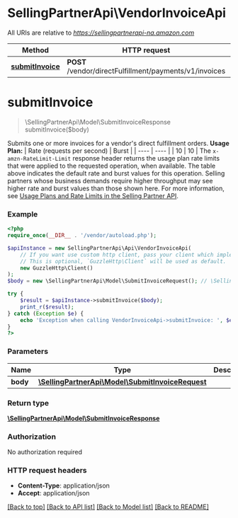 # SellingPartnerApi\VendorInvoiceApi

All URIs are relative to *https://sellingpartnerapi-na.amazon.com*

Method | HTTP request | Description
------------- | ------------- | -------------
[**submitInvoice**](VendorInvoiceApi.md#submitInvoice) | **POST** /vendor/directFulfillment/payments/v1/invoices | 


# **submitInvoice**
> \SellingPartnerApi\Model\SubmitInvoiceResponse submitInvoice($body)



Submits one or more invoices for a vendor's direct fulfillment orders.  **Usage Plan:**  | Rate (requests per second) | Burst | | ---- | ---- | | 10 | 10 |  The `x-amzn-RateLimit-Limit` response header returns the usage plan rate limits that were applied to the requested operation, when available. The table above indicates the default rate and burst values for this operation. Selling partners whose business demands require higher throughput may see higher rate and burst values than those shown here. For more information, see [Usage Plans and Rate Limits in the Selling Partner API](https://developer-docs.amazon.com/sp-api/docs/usage-plans-and-rate-limits-in-the-sp-api).

### Example
```php
<?php
require_once(__DIR__ . '/vendor/autoload.php');

$apiInstance = new SellingPartnerApi\Api\VendorInvoiceApi(
    // If you want use custom http client, pass your client which implements `GuzzleHttp\ClientInterface`.
    // This is optional, `GuzzleHttp\Client` will be used as default.
    new GuzzleHttp\Client()
);
$body = new \SellingPartnerApi\Model\SubmitInvoiceRequest(); // \SellingPartnerApi\Model\SubmitInvoiceRequest | 

try {
    $result = $apiInstance->submitInvoice($body);
    print_r($result);
} catch (Exception $e) {
    echo 'Exception when calling VendorInvoiceApi->submitInvoice: ', $e->getMessage(), PHP_EOL;
}
?>
```

### Parameters

Name | Type | Description  | Notes
------------- | ------------- | ------------- | -------------
 **body** | [**\SellingPartnerApi\Model\SubmitInvoiceRequest**](../Model/SubmitInvoiceRequest.md)|  |

### Return type

[**\SellingPartnerApi\Model\SubmitInvoiceResponse**](../Model/SubmitInvoiceResponse.md)

### Authorization

No authorization required

### HTTP request headers

 - **Content-Type**: application/json
 - **Accept**: application/json

[[Back to top]](#) [[Back to API list]](../../README.md#documentation-for-api-endpoints) [[Back to Model list]](../../README.md#documentation-for-models) [[Back to README]](../../README.md)


